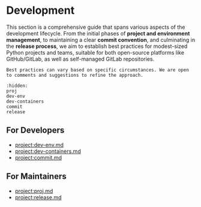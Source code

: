 # Development

This section is a comprehensive guide that spans various aspects of the development lifecycle. From the initial phases of **project and environment management**, to maintaining a clear **commit convention**, and culminating in the **release process**, we aim to establish best practices for modest-sized Python projects and teams, suitable for both open-source platforms like GitHub/GitLab, as well as self-managed GitLab repositories.

```{note}
Best practices can vary based on specific circumstances. We are open to comments and suggestions to refine the approach.
```

```{toctree}
:hidden:
proj
dev-env
dev-containers
commit
release
```

## For Developers

- <project:dev-env.md>
- <project:dev-containers.md>
- <project:commit.md>

## For Maintainers

- <project:proj.md>
- <project:release.md>
